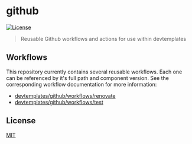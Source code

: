 # github

[![License][license-image]][license-url]

[license-image]: https://img.shields.io/github/license/devtemplates/renovate-config
[license-url]: https://github.com/devtemplates/renovate-config/blob/main/LICENSE.md

> Reusable Github workflows and actions for use within devtemplates

## Workflows

This repository currently contains several reusable workflows. Each one can be
referenced by it's full path and component version. See the corresponding
workflow documentation for more information:

- [devtemplates/github/workflows/renovate](./workflows/renovate/README.md)
- [devtemplates/github/workflows/test](./workflows/test/README.md)

## License

[MIT](./LICENSE.md)
